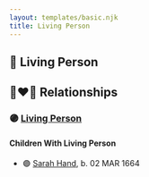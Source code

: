 ```yaml
---
layout: templates/basic.njk
title: Living Person
---
```

## 🔵 Living Person


## 👩‍❤️‍👨 Relationships

### 🟣 [Living Person](/people/2/25627400)

#### Children With Living Person
* 🟣 [Sarah Hand](/people/7/75255100), b. 02 MAR 1664